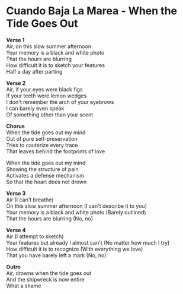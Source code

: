 # Cuando Baja La Marea - When the Tide Goes Out

**Verse 1**  
Air, on this slow summer afternoon  
Your memory is a black and white photo  
That the hours are blurring  
How difficult it is to sketch your features  
Half a day after parting  

**Verse 2**  
Air, if your eyes were black figs  
If your teeth were lemon wedges  
I don't remember the arch of your eyebrows  
I can barely even speak  
Of something other than your scent  

**Chorus**  
When the tide goes out my mind  
Out of pure self-preservation  
Tries to cauterize every trace  
That leaves behind the footprints of love  

When the tide goes out my mind  
Showing the structure of pain  
Activates a defense mechanism  
So that the heart does not drown  

**Verse 3**  
Air (I can't breathe)  
On this slow summer afternoon (I can't describe it to you)  
Your memory is a black and white photo (Barely outlined)  
That the hours are blurring (No, no)  

**Verse 4**  
Air (I attempt to sketch)  
Your features but already I almost can't (No matter how much I try)  
How difficult it is to recognize (With everything we love)  
That you have barely left a mark (No, no)  

**Outro**  
Air, drowns when the tide goes out  
And the shipwreck is now entire  
What a shame  
